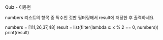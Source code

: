 Quiz - 이동현

numbers 리스트의 항목 중 짝수인 것만 필터링해서 
result에 저장한 후 출력하세요


numbers = [111,26,37,48]
result = list(filter(lambda x: x % 2 == 0, numbers))
print(result)

